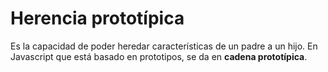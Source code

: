 # Herencia prototípica

Es la capacidad de poder heredar características de un padre a un hijo. En Javascript que está basado en prototipos, se da en **cadena prototípica**.

```Javascript

```
